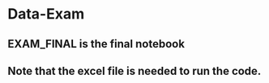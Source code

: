 # Data-Exam
## EXAM_FINAL is the final notebook
## Note that the excel file is needed to run the code. 
## 
